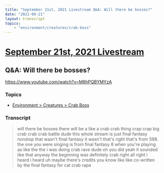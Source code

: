 ```yaml
---
title: "September 21st, 2021 Livestream Q&A: Will there be bosses?"
date: "2021-09-21"
layout: transcript
topics:
    - "environment/creatures/crab-boss"
---
```

# [September 21st, 2021 Livestream](../2021-09-21.md)
## Q&A: Will there be bosses?
https://www.youtube.com/watch?v=M6hPQBYMYzA

### Topics
* [Environment > Creatures > Crab Boss](../topics/environment/creatures/crab-boss.md)

### Transcript

> will there be bosses there will be a like a crab crab thing crap crap big crab crab crab battle dude this whole stream is just final fantasy nonstop that wasn't final fantasy it wasn't that's right that's from 598. the one you were singing is from final fantasy 8 when you're playing as like the the i was doing crab rave dude oh you did yeah it sounded like that anyway the beginning was definitely crab right all right i heard i heard uh maybe there's credits you know like like co-written by the final fantasy for cat crab rape
